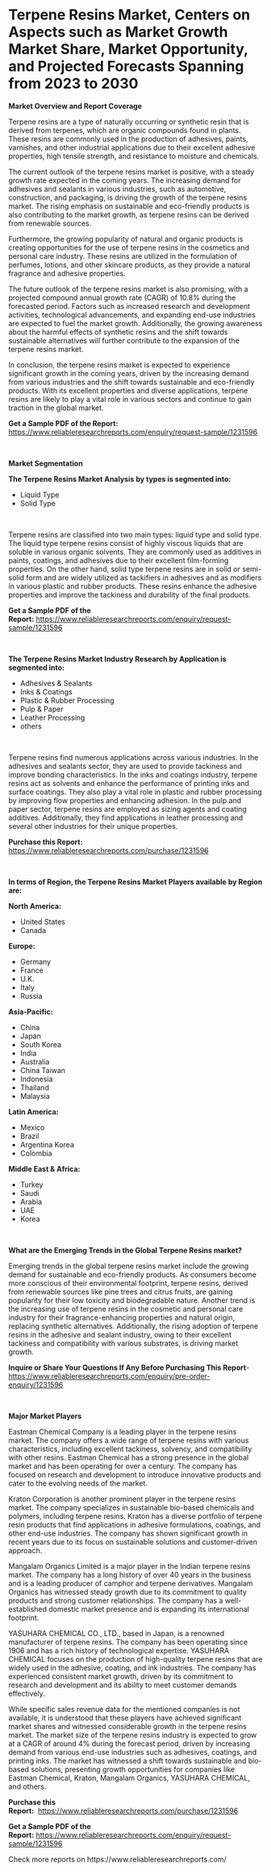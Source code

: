 <p><h1>Terpene Resins Market, Centers on Aspects such as Market Growth Market Share, Market Opportunity, and Projected Forecasts Spanning from 2023 to 2030</h1></p><p><strong>Market Overview and Report Coverage</strong></p>
<p><p>Terpene resins are a type of naturally occurring or synthetic resin that is derived from terpenes, which are organic compounds found in plants. These resins are commonly used in the production of adhesives, paints, varnishes, and other industrial applications due to their excellent adhesive properties, high tensile strength, and resistance to moisture and chemicals.</p><p>The current outlook of the terpene resins market is positive, with a steady growth rate expected in the coming years. The increasing demand for adhesives and sealants in various industries, such as automotive, construction, and packaging, is driving the growth of the terpene resins market. The rising emphasis on sustainable and eco-friendly products is also contributing to the market growth, as terpene resins can be derived from renewable sources.</p><p>Furthermore, the growing popularity of natural and organic products is creating opportunities for the use of terpene resins in the cosmetics and personal care industry. These resins are utilized in the formulation of perfumes, lotions, and other skincare products, as they provide a natural fragrance and adhesive properties.</p><p>The future outlook of the terpene resins market is also promising, with a projected compound annual growth rate (CAGR) of 10.8% during the forecasted period. Factors such as increased research and development activities, technological advancements, and expanding end-use industries are expected to fuel the market growth. Additionally, the growing awareness about the harmful effects of synthetic resins and the shift towards sustainable alternatives will further contribute to the expansion of the terpene resins market.</p><p>In conclusion, the terpene resins market is expected to experience significant growth in the coming years, driven by the increasing demand from various industries and the shift towards sustainable and eco-friendly products. With its excellent properties and diverse applications, terpene resins are likely to play a vital role in various sectors and continue to gain traction in the global market.</p></p>
<p><strong>Get a Sample PDF of the Report:</strong> <a href="https://www.reliableresearchreports.com/enquiry/request-sample/1231596">https://www.reliableresearchreports.com/enquiry/request-sample/1231596</a></p>
<p>&nbsp;</p>
<p><strong>Market Segmentation</strong></p>
<p><strong>The Terpene Resins Market Analysis by types is segmented into:</strong></p>
<p><ul><li>Liquid Type</li><li>Solid Type</li></ul></p>
<p>&nbsp;</p>
<p><p>Terpene resins are classified into two main types: liquid type and solid type. The liquid type terpene resins consist of highly viscous liquids that are soluble in various organic solvents. They are commonly used as additives in paints, coatings, and adhesives due to their excellent film-forming properties. On the other hand, solid type terpene resins are in solid or semi-solid form and are widely utilized as tackifiers in adhesives and as modifiers in various plastic and rubber products. These resins enhance the adhesive properties and improve the tackiness and durability of the final products.</p></p>
<p><strong>Get a Sample PDF of the Report:</strong>&nbsp;<a href="https://www.reliableresearchreports.com/enquiry/request-sample/1231596">https://www.reliableresearchreports.com/enquiry/request-sample/1231596</a></p>
<p>&nbsp;</p>
<p><strong>The Terpene Resins Market Industry Research by Application is segmented into:</strong></p>
<p><ul><li>Adhesives & Sealants</li><li>Inks & Coatings</li><li>Plastic & Rubber Processing</li><li>Pulp & Paper</li><li>Leather Processing</li><li>others</li></ul></p>
<p>&nbsp;</p>
<p><p>Terpene resins find numerous applications across various industries. In the adhesives and sealants sector, they are used to provide tackiness and improve bonding characteristics. In the inks and coatings industry, terpene resins act as solvents and enhance the performance of printing inks and surface coatings. They also play a vital role in plastic and rubber processing by improving flow properties and enhancing adhesion. In the pulp and paper sector, terpene resins are employed as sizing agents and coating additives. Additionally, they find applications in leather processing and several other industries for their unique properties.</p></p>
<p><strong>Purchase this Report:</strong>&nbsp; <a href="https://www.reliableresearchreports.com/purchase/1231596">https://www.reliableresearchreports.com/purchase/1231596</a></p>
<p>&nbsp;</p>
<p><strong>In terms of Region, the Terpene Resins Market Players available by Region are:</strong></p>
<p>
    <p> <strong> North America: </strong>
        <ul>
            <li>United States</li>
            <li>Canada</li>
        </ul>
        </p> 
    <p> <strong> Europe: </strong>
        <ul>
            <li>Germany</li>
            <li>France</li>
            <li>U.K.</li>
            <li>Italy</li>
            <li>Russia</li>
        </ul>
        </p> 
    <p> <strong> Asia-Pacific: </strong>
        <ul>
            <li>China</li>
            <li>Japan</li>
            <li>South Korea</li>
            <li>India</li>
            <li>Australia</li>
            <li>China Taiwan</li>
            <li>Indonesia</li>
            <li>Thailand</li>
            <li>Malaysia</li>
        </ul>
        </p> 
    <p> <strong> Latin America: </strong>
        <ul>
            <li>Mexico</li>
            <li>Brazil</li>
            <li>Argentina Korea</li>
            <li>Colombia</li>
        </ul>
        </p> 
    <p> <strong> Middle East & Africa: </strong>
        <ul>
            <li>Turkey</li>
            <li>Saudi</li>
            <li>Arabia</li>
            <li>UAE</li>
            <li>Korea</li>
        </ul>
    </p>
    </p>
<p>&nbsp;</p>
<p><strong>What are the Emerging Trends in the Global Terpene Resins market?</strong></p>
<p><p>Emerging trends in the global terpene resins market include the growing demand for sustainable and eco-friendly products. As consumers become more conscious of their environmental footprint, terpene resins, derived from renewable sources like pine trees and citrus fruits, are gaining popularity for their low toxicity and biodegradable nature. Another trend is the increasing use of terpene resins in the cosmetic and personal care industry for their fragrance-enhancing properties and natural origin, replacing synthetic alternatives. Additionally, the rising adoption of terpene resins in the adhesive and sealant industry, owing to their excellent tackiness and compatibility with various substrates, is driving market growth.</p></p>
<p><strong>Inquire or Share Your Questions If Any Before Purchasing This Report</strong>- <a href="https://www.reliableresearchreports.com/enquiry/pre-order-enquiry/1231596">https://www.reliableresearchreports.com/enquiry/pre-order-enquiry/1231596</a></p>
<p>&nbsp;</p>
<p><strong>Major Market Players</strong></p>
<p><p>Eastman Chemical Company is a leading player in the terpene resins market. The company offers a wide range of terpene resins with various characteristics, including excellent tackiness, solvency, and compatibility with other resins. Eastman Chemical has a strong presence in the global market and has been operating for over a century. The company has focused on research and development to introduce innovative products and cater to the evolving needs of the market.</p><p>Kraton Corporation is another prominent player in the terpene resins market. The company specializes in sustainable bio-based chemicals and polymers, including terpene resins. Kraton has a diverse portfolio of terpene resin products that find applications in adhesive formulations, coatings, and other end-use industries. The company has shown significant growth in recent years due to its focus on sustainable solutions and customer-driven approach.</p><p>Mangalam Organics Limited is a major player in the Indian terpene resins market. The company has a long history of over 40 years in the business and is a leading producer of camphor and terpene derivatives. Mangalam Organics has witnessed steady growth due to its commitment to quality products and strong customer relationships. The company has a well-established domestic market presence and is expanding its international footprint.</p><p>YASUHARA CHEMICAL CO., LTD., based in Japan, is a renowned manufacturer of terpene resins. The company has been operating since 1906 and has a rich history of technological expertise. YASUHARA CHEMICAL focuses on the production of high-quality terpene resins that are widely used in the adhesive, coating, and ink industries. The company has experienced consistent market growth, driven by its commitment to research and development and its ability to meet customer demands effectively.</p><p>While specific sales revenue data for the mentioned companies is not available, it is understood that these players have achieved significant market shares and witnessed considerable growth in the terpene resins market. The market size of the terpene resins industry is expected to grow at a CAGR of around 4% during the forecast period, driven by increasing demand from various end-use industries such as adhesives, coatings, and printing inks. The market has witnessed a shift towards sustainable and bio-based solutions, presenting growth opportunities for companies like Eastman Chemical, Kraton, Mangalam Organics, YASUHARA CHEMICAL, and others.</p></p>
<p><strong>Purchase this Report:</strong>&nbsp;&nbsp;<a href="https://www.reliableresearchreports.com/purchase/1231596">https://www.reliableresearchreports.com/purchase/1231596</a></p>
<p></p>
<p><strong>Get a Sample PDF of the Report:</strong>&nbsp;<a href="https://www.reliableresearchreports.com/enquiry/request-sample/1231596">https://www.reliableresearchreports.com/enquiry/request-sample/1231596</a></p>
<p>Check more reports on https://www.reliableresearchreports.com/</p>